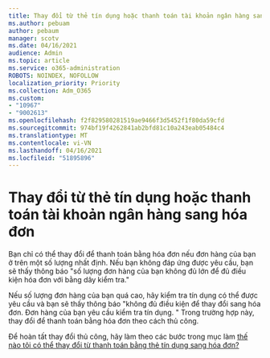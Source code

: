 ```yaml
---
title: Thay đổi từ thẻ tín dụng hoặc thanh toán tài khoản ngân hàng sang hóa đơn
ms.author: pebuam
author: pebaum
manager: scotv
ms.date: 04/16/2021
audience: Admin
ms.topic: article
ms.service: o365-administration
ROBOTS: NOINDEX, NOFOLLOW
localization_priority: Priority
ms.collection: Adm_O365
ms.custom:
- "10967"
- "9002613"
ms.openlocfilehash: f2f829580281519ae9466f3d5452f1f80da59cfd
ms.sourcegitcommit: 974bf19f4262841ab2bfd81c10a243eab05484c4
ms.translationtype: MT
ms.contentlocale: vi-VN
ms.lasthandoff: 04/16/2021
ms.locfileid: "51895896"
---
```

# <a name="change-from-credit-card-or-bank-account-payments-to-invoice"></a>Thay đổi từ thẻ tín dụng hoặc thanh toán tài khoản ngân hàng sang hóa đơn

Bạn chỉ có thể thay đổi để thanh toán bằng hóa đơn nếu đơn hàng của bạn ở trên một số lượng nhất định. Nếu bạn không đáp ứng được yêu cầu, bạn sẽ thấy thông báo "số lượng đơn hàng của bạn không đủ lớn để đủ điều kiện hóa đơn với bằng dây kiểm tra." 

Nếu số lượng đơn hàng của bạn quá cao, hãy kiểm tra tín dụng có thể được yêu cầu và bạn sẽ thấy thông báo "không đủ điều kiện để thay đổi sang hóa đơn. Đơn hàng của bạn yêu cầu kiểm tra tín dụng. " Trong trường hợp này, thay đổi để thanh toán bằng hóa đơn theo cách thủ công. 

Để hoàn tất thay đổi thủ công, hãy làm theo các bước trong mục làm [thế nào tôi có thể thay đổi từ thanh toán bằng thẻ tín dụng sang hóa đơn?](https://docs.microsoft.com/alchemyinsights/how-do-i-change-from-credit-card-payments-to-invoice)